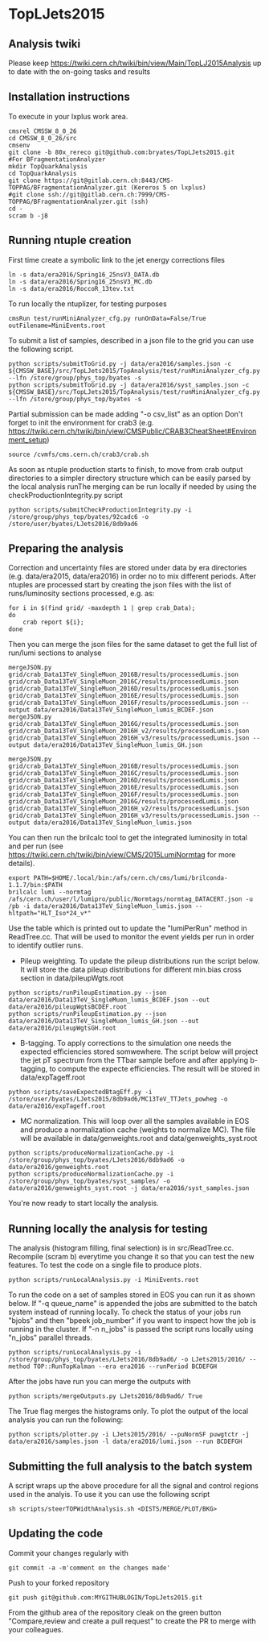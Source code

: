 # TopLJets2015

## Analysis twiki
Please keep 
https://twiki.cern.ch/twiki/bin/view/Main/TopLJ2015Analysis
up to date with the on-going tasks and results

## Installation instructions
To execute in your lxplus work area.
```
cmsrel CMSSW_8_0_26
cd CMSSW_8_0_26/src
cmsenv
git clone -b 80x_rereco git@github.com:bryates/TopLJets2015.git
#For BFragmentationAnalyzer
mkdir TopQuarkAnalysis
cd TopQuarkAnalysis
git clone https://git@gitlab.cern.ch:8443/CMS-TOPPAG/BFragmentationAnalyzer.git (Kereros 5 on lxplus)
#git clone ssh://git@gitlab.cern.ch:7999/CMS-TOPPAG/BFragmentationAnalyzer.git (ssh)
cd -
scram b -j8
```

## Running ntuple creation
First time create a symbolic link to the jet energy corrections files
```
ln -s data/era2016/Spring16_25nsV3_DATA.db
ln -s data/era2016/Spring16_25nsV3_MC.db
ln -s data/era2016/RoccoR_13tev.txt 
```
To run locally the ntuplizer, for testing purposes
```
cmsRun test/runMiniAnalyzer_cfg.py runOnData=False/True outFilename=MiniEvents.root
```
To submit a list of samples, described in a json file to the grid you can use the following script.
```
python scripts/submitToGrid.py -j data/era2016/samples.json -c ${CMSSW_BASE}/src/TopLJets2015/TopAnalysis/test/runMiniAnalyzer_cfg.py --lfn /store/group/phys_top/byates -s
python scripts/submitToGrid.py -j data/era2016/syst_samples.json -c ${CMSSW_BASE}/src/TopLJets2015/TopAnalysis/test/runMiniAnalyzer_cfg.py --lfn /store/group/phys_top/byates -s
```
Partial submission can be made adding "-o csv_list" as an option
Don't forget to init the environment for crab3 (e.g. https://twiki.cern.ch/twiki/bin/view/CMSPublic/CRAB3CheatSheet#Environment_setup)
```
source /cvmfs/cms.cern.ch/crab3/crab.sh
```
As soon as ntuple production starts to finish, to move from crab output directories to a simpler directory structure which can be easily parsed by the local analysis runThe merging can be run locally if needed by using the checkProductionIntegrity.py script
```
python scripts/submitCheckProductionIntegrity.py -i /store/group/phys_top/byates/92cadc6 -o /store/user/byates/LJets2016/8db9ad6
```

## Preparing the analysis 

Correction and uncertainty files are stored under data by era directories (e.g. data/era2015, data/era2016) in order no to mix different periods.
After ntuples are processed start by creating the json files with the list of runs/luminosity sections processed, e.g. as:
```
for i in $(find grid/ -maxdepth 1 | grep crab_Data);
do
    crab report ${i}; 
done
``` 
Then you can merge the json files for the same dataset to get the full list of run/lumi sections to analyse
```
mergeJSON.py grid/crab_Data13TeV_SingleMuon_2016B/results/processedLumis.json grid/crab_Data13TeV_SingleMuon_2016C/results/processedLumis.json grid/crab_Data13TeV_SingleMuon_2016D/results/processedLumis.json grid/crab_Data13TeV_SingleMuon_2016E/results/processedLumis.json grid/crab_Data13TeV_SingleMuon_2016F/results/processedLumis.json --output data/era2016/Data13TeV_SingleMuon_lumis_BCDEF.json
mergeJSON.py grid/crab_Data13TeV_SingleMuon_2016G/results/processedLumis.json grid/crab_Data13TeV_SingleMuon_2016H_v2/results/processedLumis.json grid/crab_Data13TeV_SingleMuon_2016H_v3/results/processedLumis.json --output data/era2016/Data13TeV_SingleMuon_lumis_GH.json

mergeJSON.py grid/crab_Data13TeV_SingleMuon_2016B/results/processedLumis.json grid/crab_Data13TeV_SingleMuon_2016C/results/processedLumis.json grid/crab_Data13TeV_SingleMuon_2016D/results/processedLumis.json grid/crab_Data13TeV_SingleMuon_2016E/results/processedLumis.json grid/crab_Data13TeV_SingleMuon_2016F/results/processedLumis.json grid/crab_Data13TeV_SingleMuon_2016G/results/processedLumis.json grid/crab_Data13TeV_SingleMuon_2016H_v2/results/processedLumis.json grid/crab_Data13TeV_SingleMuon_2016H_v3/results/processedLumis.json --output data/era2016/Data13TeV_SingleMuon_lumis.json
```
You can then run the brilcalc tool to get the integrated luminosity in total and per run (see https://twiki.cern.ch/twiki/bin/view/CMS/2015LumiNormtag for more details).
```
export PATH=$HOME/.local/bin:/afs/cern.ch/cms/lumi/brilconda-1.1.7/bin:$PATH
brilcalc lumi --normtag /afs/cern.ch/user/l/lumipro/public/Normtags/normtag_DATACERT.json -u /pb -i data/era2016/Data13TeV_SingleMuon_lumis.json --hltpath="HLT_Iso*24_v*"
```
Use the table which is printed out to update the "lumiPerRun" method in ReadTree.cc.
That will be used to monitor the event yields per run in order to identify outlier runs.
* Pileup weighting. To update the pileup distributions run the script below. It will store the data pileup distributions for different min.bias cross section in data/pileupWgts.root
```
python scripts/runPileupEstimation.py --json data/era2016/Data13TeV_SingleMuon_lumis_BCDEF.json --out data/era2016/pileupWgtsBCDEF.root
python scripts/runPileupEstimation.py --json data/era2016/Data13TeV_SingleMuon_lumis_GH.json --out data/era2016/pileupWgtsGH.root
```
* B-tagging. To apply corrections to the simulation one needs the expected efficiencies stored somwewhere. The script below will project the jet pT spectrum from the TTbar sample before and after applying b-tagging, to compute the expecte efficiencies. The result will be stored in data/expTageff.root
```
python scripts/saveExpectedBtagEff.py -i /store/user/byates/LJets2015/8db9ad6/MC13TeV_TTJets_powheg -o data/era2016/expTageff.root
```
* MC normalization. This will loop over all the samples available in EOS and produce a normalization cache (weights to normalize MC). The file will be available in data/genweights.root and data/genweights_syst.root
```
python scripts/produceNormalizationCache.py -i /store/group/phys_top/byates/LJets2016/8db9ad6 -o data/era2016/genweights.root
python scripts/produceNormalizationCache.py -i /store/group/phys_top/byates/syst_samples/ -o data/era2016/genweights_syst.root -j data/era2016/syst_samples.json
```
You're now ready to start locally the analysis.


## Running locally the analysis for testing

The analysis (histogram filling, final selection) is in src/ReadTree.cc.
Recompile (scram b) everytime you change it so that you can test the new features.
To test the code on a single file to produce plots.
```
python scripts/runLocalAnalysis.py -i MiniEvents.root
```
To run the code on a set of samples stored in EOS you can run it as shown below.
If "-q queue_name" is appended the jobs are submitted to the batch system instead of running locally. 
To check the status of your jobs run "bjobs" and then "bpeek job_number" if you want to inspect how the job is running in the cluster.
If "-n n_jobs" is passed the script runs locally using "n_jobs" parallel threads.
```
python scripts/runLocalAnalysis.py -i /store/group/phys_top/byates/LJets2016/8db9ad6/ -o LJets2015/2016/ --method TOP::RunTopKalman --era era2016 --runPeriod BCDEFGH
```
After the jobs have run you can merge the outputs with
```
python scripts/mergeOutputs.py LJets2016/8db9ad6/ True
```
The True flag merges the histograms only.
To plot the output of the local analysis you can run the following:
```
python scripts/plotter.py -i LJets2015/2016/ --puNormSF puwgtctr -j data/era2016/samples.json -l data/era2016/lumi.json --run BCDEFGH
```

## Submitting the full analysis to the batch system

A script wraps up the above procedure for all the signal and control regions used in the analyis.
To use it you can use the following script
```
sh scripts/steerTOPWidthAnalysis.sh <DISTS/MERGE/PLOT/BKG>
```

## Updating the code

Commit your changes regularly with
```
git commit -a -m'comment on the changes made'
```
Push to your forked repository
```
git push git@github.com:MYGITHUBLOGIN/TopLJets2015.git
```
From the github area of the repository cleak on the green button "Compare,review and create a pull request"
to create the PR to merge with your colleagues.
